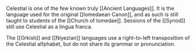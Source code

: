Celestial is one of the few known truly [[Ancient Languages]]. It is the language used for the original [[Iomedaean Canon]], and as such is still taught to students of the [[Church of Iomedae]]. Sessions of the [[Synod]] still use Celestial as a lingua franca.

The [[Orkish]] and [[Niyezian]] languages use a right-to-left transposition of the Celestial alfphabet, but do not share its grammar or pronunciation.